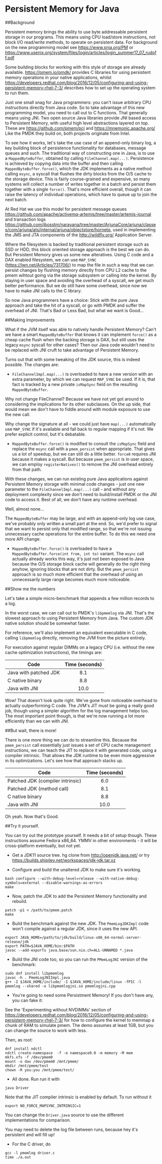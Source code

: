 # Persistent Memory for Java

##Background

Persistent memory brings the ability to use byte addressable persistent storage in our programs.
This means using CPU load/store instructions, not block I/O read/write methods, to operate on persistent data.
For background on the new programming model see <https://www.snia.org/PM> or <https://www.usenix.org/system/files/login/articles/login_summer17_07_rudoff.pdf> 

Some building blocks for working with this style of storage are already available.
<https://pmem.io/pmdk/> provides C libraries for using persistent memory operations in your native applications,
whilst <https://developers.redhat.com/blog/2016/12/05/configuring-and-using-persistent-memory-rhel-7-3/> describes how to set up the operating system to run them.

Just one small snag for Java programmers: you can't issue arbitrary CPU instructions directly from Java code.
So to take advantage of this new programming model, you need to call out to C functions. That generally means using JNI.
Two open source Java libraries provide JNI based access to Persistent Memory, with useful high level abstractions layered on top.
These are <https://github.com/pmem/pcj> and <https://mnemonic.apache.org/>
Like the PMDK they build on, both projects originate from Intel.

To see how it works, let's take the use case of an append-only binary log, a key building block of persistence functionality for databases, message queues and such.
The traditional way of constructing one in Java, is to use a `MappedByteBuffer`, obtained by calling `FileChannel.map(...)`.
Persistence is achieved by copying data into the buffer and then calling  `MappedByteBuffer.force()`, which the JDK implements as a native method calling `msync`,
a syscall that flushes the dirty blocks from the O/S cache to the storage device.
This is fairly course-grained and expensive, so many systems will collect a number of writes together in a batch and persist them together with a single `force()`.
That's more efficient overall, though it can raise the latency of individual operations, which have to queue up to join the next batch.

At Red Hat we use this model for persistent message queues <https://github.com/apache/activemq-artemis/tree/master/artemis-journal>
and transaction logs <https://github.com/jbosstm/narayana/tree/master/ArjunaCore/arjuna/classes/com/arjuna/ats/internal/arjuna/objectstore/hornetq>,
used in implementing the JMS and JTA components of the <http://wildfly.org/> Application Server.

Where the filesystem is backed by traditional persistent storage such as SSD or HDD, this block oriented storage approach is the best we can do.
But Persistent Memory gives us some new alteratives. Using C code and a DAX enabled filesystem,
we can use `MAP_SYNC` (<https://lwn.net/Articles/731706/>) to map the file in such a way that we can persist changes by flushing memory directly
from CPU L2 cache to the pmem wihtout going via the storage subsystem or calling into the kernel.
By staying in user space and avoiding the overhead of a syscall, we get much better performance.
But we do still have some overhead, since now we have to make JNI calls to the C library.

So now Java programmers have a choice: Stick with the pure Java approach and take the hit of a syscall, or go with PMDK and suffer the overhead of JNI.
That's Bad or Less Bad, but what we want is Good...

##Making Improvements

What if the JVM itself was able to natively handle Persistent Memory?
Can't we have a smart `MappedByteBuffer` that knows it can implement `force()` as a cheap cache flush when the backing storage is DAX,
but still uses the legacy `msync` syscall for other cases? Then our Java code wouldn't need to be replaced with JNI cruft to take advantage of Persistent Memory.

Turns out that with some tweaking of the JDK source, this is indeed possible. The changes are:

- `FileChannelImpl.map(...)` is overloaded to have a new version with an extra parameter, by which we can request `MAP_SYNC` be used.
If it is, that fact is tracked by a new private `isMapSync` field on the resulting `MappedByteBuffer`.

Why not change FileChannel? Because we have not yet got around to considering the implications for its other subclasses.
On the up side, that would mean we don't have to fiddle around with module exposure to use the new call.

Why change the signature at all - we could just have `map(...)` automatically use `MAP_SYNC` if it's available and fall back to regular mapping if it's not.
We prefer explicit control, but it's debatable.

- `MappedByteBuffer.force()` is modified to consult the `isMapSync` field and replace the `msync` call with a `pmem_persist` when appropriate.
That gives us a lot of speedup, but we can still do a little better. `force0` requires JNI because it makes a syscall.
But because `pmem_persist` is in user space, we can employ `registerNatives()` to remove the JNI overhead entirely from that path.

With these changes, we can run existing pure Java applications against Persistent Memory storage with minimal code changes - just one new parameter to the `FileChannelImpl.map(...)` call -
and without any deployment complexity since we don't need to build/install PMDK or the JNI code to access it.
Best of all, we don't have any runtime overhead.

Well, almost none...

The `MappedByteBuffer` may be large, and with an append-only log use case, we've probably only written a small part at the end.
So, we'd prefer to signal that we want to persist only that modified range, so that we're not issuing unnecessary cache operations for the entire buffer.
To do this we need one more API change:

- `MappedByteBuffer.force()` is overloaded to have a `MappedByteBuffer.force(int from, int to)` variant.
The `msync` call actually already works this way, it's just not been exposed to Java because the O/S storage block cache will generally do the right thing anyhow, ignoring blocks that are not dirty.
But the `pmem_persist` approach is so much more efficient that the overhead of using an unnecessarily large range becomes much more noticeable.

##Show me the numbers

Let's take a simple micro-benchmark that appends a few million records to a log.

In the worst case, we can call out to PMDK's `libpmemlog` via JNI.
That's the slowest approach to using Persistent Memory from Java.
The custom JDK native solution should be somewhat faster.

For reference, we'll also implement an equivalent executable in C code, calling `libpmemlog` directly, removing the JVM from the picture entirely.

For execution against regular DIMMs on a legacy CPU (i.e. without the new cache optimization instructions), the timings are:

| Code          | Time (seconds) |
| ------------- |:-------------:|
| Java with patched JDK      | 8.1      |
| C native binary | 8.8 |
| Java with JNI | 10.0 |

Wow! That doesn't look quite right. We've gone from noticeable overhead to actually outperforming C code.
The JVM's JIT must be going a really good job, though using a simpler algorithm for the log management helps too.
The most important point though, is that we're now running a lot more efficiently than we can with JNI.

##But wait, there is more!

There is one more thing we can do to streamline this. Because the `pmem_persist` call essentially just issues a set of CPU cache management instructions,
we can teach the JIT to replace it with generated code, using a compiler intrinsic. That allows the JDK runtime to be even more aggressive in its optimizations.
Let's see how that approach stacks up. 

| Code          | Time (seconds) |
| ------------- |:-------------:|
| Patched JDK (compiler intrinsic)      | 6.0      |
| Patched JDK (method call)      | 8.1      |
| C native binary | 8.8 |
| Java with JNI | 10.0 |

Oh yeah. Now that's Good.



##Try it yourself.

You can try out the prototype yourself. It needs a bit of setup though. These instructions assume Fedora x86_64.
YMMV in other environments - it will be cross-platform eventually, but not yet. 

- Get a JDK11 source tree. hg clone from <http://openjdk.java.net/> or try <https://builds.shipilev.net/workspaces/jdk-jdk.tar.xz>

- Configure and build the unaltered JDK to make sure it's working.

```
bash configure --with-debug-level=release --with-native-debug-symbols=external --disable-warnings-as-errors
make
```

- Now, patch the JDK to add the Persistent Memory functionality and rebuild.

```
patch -p1 < /path/to/pmem.patch
make
```

- Build the benchmark against the new JDK. The `PmemLogJDKImpl` code won't compile against a regular JDK, since it uses the new API.

```
export JAVA_HOME=/path/to/jdk/build/linux-x86_64-normal-server-release/jdk
export PATH=$JAVA_HOME/bin:$PATH
javac --add-exports java.base/sun.nio.ch=ALL-UNNAMED *.java
```

- Build the JNI code too, so you can run the `PMemLogJNI` version of the benchmark:

```
sudo dnf install libpmemlog
javac -h . PmemLogJNIImpl.java
g++ -I $JAVA_HOME/include/ -I $JAVA_HOME/include/linux -fPIC -l pmemlog --shared -o libpmemlogjni.so pmemlogjni.cpp
```

- You're going to need some Persistment Memory! If you don't have any, you can fake it:

See the 'Experimenting without NVDIMMs' section of <https://developers.redhat.com/blog/2016/12/05/configuring-and-using-persistent-memory-rhel-7-3/>
for how to configure the kernel to memmap a chunk of RAM to simulate pmem.
The demo assumes at least 1GB, but you can change the source to work with less.

Then, as root:

```
dnf install ndctl
ndctl create-namespace  -f -e namespace0.0 -m memory -M mem
mkfs.xfs -f /dev/pmem0
mount -o dax /dev/pmem0 /mnt/pmem/
mkdir /mnt/pmem/test
chown -R you:you /mnt/pmem/test/
```

- All done. Run run it with

`java Driver`

Note that the JIT compiler intrinsic is enabled by default. To run without it

`export NO_FORCE_MAPSYNC_INTRINSIC=1`

You can change the `Driver.java` source to use the different implementations for comparison.

You may need to delete the log file between runs, because hey it's persistent and will fill up!

- For the C driver, do

```
gcc -l pmemlog driver.c
time ./a.out
```

